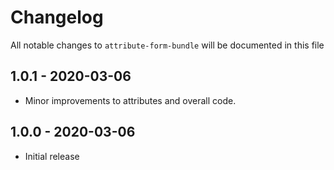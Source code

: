 # Changelog

All notable changes to `attribute-form-bundle` will be documented in this file

## 1.0.1 - 2020-03-06
- Minor improvements to attributes and overall code.

## 1.0.0 - 2020-03-06
- Initial release
